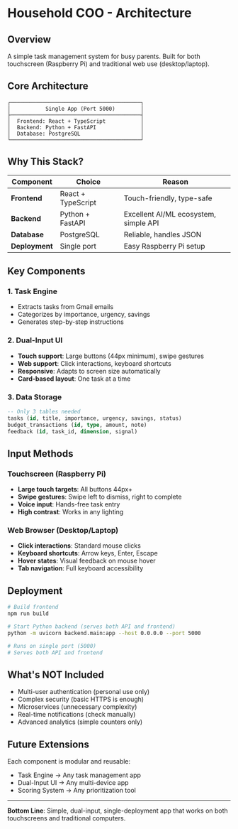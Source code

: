 # Household COO - Architecture

## Overview

A simple task management system for busy parents. Built for both touchscreen (Raspberry Pi) and traditional web use (desktop/laptop).

## Core Architecture

```
┌─────────────────────────────────────────┐
│           Single App (Port 5000)        │
├─────────────────────────────────────────┤
│  Frontend: React + TypeScript           │
│  Backend: Python + FastAPI              │
│  Database: PostgreSQL                   │
└─────────────────────────────────────────┘
```

## Why This Stack?

| Component | Choice | Reason |
|-----------|--------|--------|
| **Frontend** | React + TypeScript | Touch-friendly, type-safe |
| **Backend** | Python + FastAPI | Excellent AI/ML ecosystem, simple API |
| **Database** | PostgreSQL | Reliable, handles JSON |
| **Deployment** | Single port | Easy Raspberry Pi setup |

## Key Components

### 1. Task Engine
- Extracts tasks from Gmail emails
- Categorizes by importance, urgency, savings
- Generates step-by-step instructions

### 2. Dual-Input UI
- **Touch support**: Large buttons (44px minimum), swipe gestures
- **Web support**: Click interactions, keyboard shortcuts
- **Responsive**: Adapts to screen size automatically
- **Card-based layout**: One task at a time

### 3. Data Storage
```sql
-- Only 3 tables needed
tasks (id, title, importance, urgency, savings, status)
budget_transactions (id, type, amount, note)
feedback (id, task_id, dimension, signal)
```

## Input Methods

### Touchscreen (Raspberry Pi)
- **Large touch targets**: All buttons 44px+ 
- **Swipe gestures**: Swipe left to dismiss, right to complete
- **Voice input**: Hands-free task entry
- **High contrast**: Works in any lighting

### Web Browser (Desktop/Laptop)
- **Click interactions**: Standard mouse clicks
- **Keyboard shortcuts**: Arrow keys, Enter, Escape
- **Hover states**: Visual feedback on mouse hover
- **Tab navigation**: Full keyboard accessibility

## Deployment

```bash
# Build frontend
npm run build

# Start Python backend (serves both API and frontend)
python -m uvicorn backend.main:app --host 0.0.0.0 --port 5000

# Runs on single port (5000)
# Serves both API and frontend
```

## What's NOT Included

- Multi-user authentication (personal use only)
- Complex security (basic HTTPS is enough)
- Microservices (unnecessary complexity)
- Real-time notifications (check manually)
- Advanced analytics (simple counters only)

## Future Extensions

Each component is modular and reusable:
- Task Engine → Any task management app
- Dual-Input UI → Any multi-device app  
- Scoring System → Any prioritization tool

---

**Bottom Line**: Simple, dual-input, single-deployment app that works on both touchscreens and traditional computers.
```

